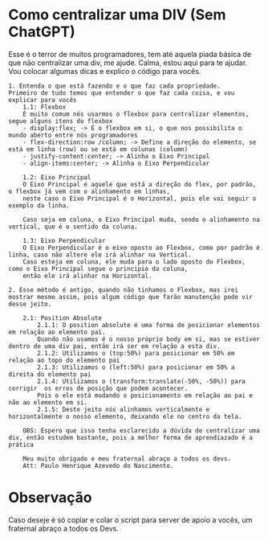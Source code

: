 # Como centralizar uma DIV (Sem ChatGPT)

Esse é o terror de muitos programadores, tem até aquela piada básica de que não centralizar uma div, me ajude.
Calma, estou aqui para te ajudar. Vou colocar algumas dicas e explico o código para vocês.

    1. Entenda o que está fazendo e o que faz cada propriedade.
    Primeiro de tudo temos que entender o que faz cada coisa, e vou explicar para vocês
        1.1: Flexbox
        É muito comum nós usarmos o flexbox para centralizar elementos, segue alguns itens do flexbox
        - display:flex; -> É o flexbox em si, o que nos possibilita o mundo aberto entre nós programadores
        - flex-direction:row /column; -> Define a direção do elemento, se está em linha (row) ou se está em colunas (column)
        - justify-content:center; -> Alinha o Eixo Principal
        - align-items:center; -> Alinha o Eixo Perpendicular

        1.2: Eixo Principal
        O Eixo Principal é aquele que está a direção do flex, por padrão, o flexbox já vem com o alinhamento em linhas,
        neste caso o Eixo Principal é o Horizontal, pois ele vai seguir o exemplo da linha.
        
        Caso seja em coluna, o Eixo Principal muda, sendo o alinhamento na vertical, que é o sentido da coluna.

        1.3: Eixo Perpendicular
        O Eixo Perpendicular é o eixo oposto ao Flexbox, como por padrão é linha, caso não altere ele irá alinhar na Vertical.
        Caso esteja em coluna, ele muda para o lado oposto do Flexbox, como o Eixo Principal segue o principio da coluna,
        então ele irá alinhar na Horizontal.
    
    2. Esse método é antigo, quando não tinhamos o Flexbox, mas irei mostrar mesmo assim, pois algum código que farão manutenção pode vir desse jeito.

        2.1: Position Absolute
            2.1.1: O position absolute é uma forma de posicionar elementos em relação ao elemento pai.
            Quando não usamos é o nosso próprio body em si, mas se estiver dentro de uma div pai, então irá ser em relação a esta div.
            2.1.2: Utilizamos o (top:50%) para posicionar em 50% em relação ao topo do elemento pai
            2.1.3: Utilizamos o (left:50%) para posicionar em 50% a direita do elemento pai
            2.1.4: Utilizamos o (transform:translate(-50%, -50%)) para corrigir  os erros de posição que podem acontecer.
            Pois o ele está mudando o posicionamento em relação ao pai e não ao elemento em si.
            2.1.5: Deste jeito nós alinhamos verticalmente e horizontalmente o nosso elemento, deixando ele no centro da tela.

        OBS: Espero que isso tenha esclarecido a dúvida de centralizar uma div, então estudem bastante, pois a melhor forma de aprendiazado é a prática

        Meu muito obrigado e meu fraternal abraço a todos os devs.
        Att: Paulo Henrique Azevedo do Nascimento.

# Observação
Caso deseje é só copiar e colar o script para server de apoio a vocês, um fraternal abraço a todos os Devs.
